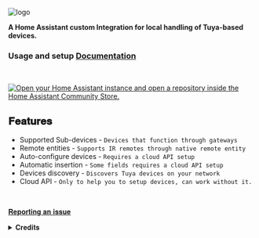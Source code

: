 ![logo](https://github.com/rospogrigio/localtuya-homeassistant/blob/master/img/logo-small.png)


__A Home Assistant custom Integration for local handling of Tuya-based devices.__

### **Usage and setup [Documentation](https://xzetsubou.github.io/hass-localtuya/)**

<br>

[![Open your Home Assistant instance and open a repository inside the Home Assistant Community Store.](https://my.home-assistant.io/badges/hacs_repository.svg)](https://my.home-assistant.io/redirect/hacs_repository/?category=integration&repository=hass-localtuya&owner=xZetsubou)



## __𝐅𝐞𝐚𝐭𝐮𝐫𝐞𝐬__
- Supported Sub-devices - `Devices that function through gateways`
- Remote entities - `Supports IR remotes through native remote entity`
- Auto-configure devices - `Requires a cloud API setup`
- Automatic insertion - `Some fields requires a cloud API setup`
- Devices discovery - `Discovers Tuya devices on your network`
- Cloud API - `Only to help you to setup devices, can work without it.`



<br>

[𝐑𝐞𝐩𝐨𝐫𝐭𝐢𝐧𝐠 𝐚𝐧 𝐢𝐬𝐬𝐮𝐞](https://xzetsubou.github.io/hass-localtuya/report_issue/)

<!-- ### Notes

* Do not declare anything as "tuya", such as by initiating a "switch.tuya". Using "tuya" launches Home Assistant's built-in, cloud-based Tuya integration in lieu of localtuya.

* This custom integration updates device status via pushing updates instead of polling, so status updates are fast (even when manually operated).

* The integration also supports the Tuya IoT Cloud APIs, for the retrieval of info and of the local_keys of the devices. 
The Cloud API account configuration is not mandatory (LocalTuya can work also without it) but is strongly suggested for easy retrieval (and auto-update after re-pairing a device) of local_keys. Cloud API calls are performed only at startup, and when a local_key update is needed. -->

<details><summary> 𝐂𝐫𝐞𝐝𝐢𝐭𝐬 </summary>
<p>
    
[Rospogrigio](https://github.com/rospogrigio/localtuya), original maintainer of LocalTuya. This fork was created when the upstream version was at `v5.2.1`.

[NameLessJedi](https://github.com/NameLessJedi/localtuya-homeassistant) and [mileperhour](https://github.com/mileperhour/localtuya-homeassistant) being the major sources of inspiration, and whose code for switches is substantially unchanged.

[TradeFace](https://github.com/TradeFace), for being the only one to provide the correct code for communication with the cover (in particular, the 0x0d command for the status instead of the 0x0a, and related needs such as double reply to be received): 

sean6541, for the working (standard) Python Handler for Tuya devices.

[jasonacox](https://github.com/jasonacox/tinytuya), for the TinyTuya project from where I got big help and references to upgrade integration.

[uzlonewolf](https://github.com/uzlonewolf), for maintaining TinyTuya who improved the tool so much and introduced new features like new protocols, etc.

[postlund](https://github.com/postlund), for the ideas, for coding 95% of the refactoring and boosting the quality of this repo to levels hard to imagine (by me, at least) and teaching me A LOT of how things work in Home Assistant.

</p>
</details> 
